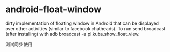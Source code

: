 android-float-window
============

dirty implementation of floating window in Android that can be displayed over other activities (similar to facebook chatheads). To run send broadcast (after installing) with adb broadcast -a pl.kuba.show_float_view.

测试同步使用
